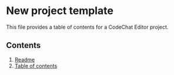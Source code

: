 # New project template

This file provides a table of contents for a CodeChat Editor project.

## Contents

1.  [Readme](README.md)
2.  [Table of contents](toc.md)
